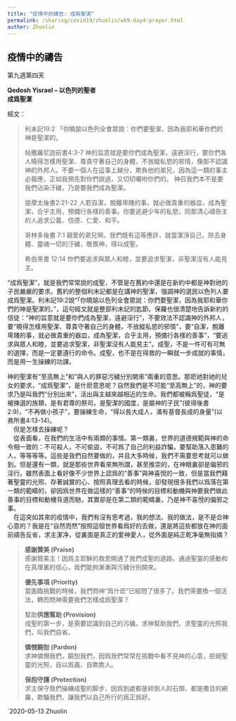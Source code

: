 ```yaml
---
title: "疫情中的禱告: 成爲聖潔"
permalink: /sharing/covid19/zhuolin/wk9-day4-prayer.html
auther: Zhuolin
---
```

## 疫情中的禱告
第九週第四天  

**Qedosh Yisrael  – 以色列的聖者**  
**成爲聖潔**  

經文：  
>
>利未記19:2 「你曉諭以色列全會眾說：你們要聖潔，因為我耶和華你們的神是聖潔的。  
>
>帖撒羅尼迦前書4:3-7 神的旨意就是要你們成為聖潔，遠避淫行，要你們各人曉得怎樣用聖潔、尊貴守著自己的身體，不放縱私慾的邪情，像那不認識神的外邦人。不要一個人在這事上越分，欺負他的弟兄，因為這一類的事主必報應，正如我預先對你們說過，又切切囑咐你們的。 神召我們本不是要我們沾染汙穢，乃是要我們成為聖潔。  
>
>提摩太後書2:21-22 人若自潔，脫離卑賤的事，就必做貴重的器皿，成為聖潔，合乎主用，預備行各樣的善事。你要逃避少年的私慾，同那清心禱告主的人追求公義、信德、仁愛、和平。  
>
>哥林多後書 7:1 親愛的弟兄啊，我們既有這等應許，就當潔淨自己，除去身體、靈魂一切的汙穢，敬畏神，得以成聖。  
>
>希伯來書 12:14 你們要追求與眾人和睦，並要追求聖潔，非聖潔沒有人能見主。  

“成爲聖潔”，就是我們常常說的成聖，不管是在舊約中還是在新約中都是神對祂的子民嚴嚴的要求。舊約的整個利未記都是在講神的聖潔，强調神的選民以色列人要成爲聖潔。利未記19:2說“「你曉諭以色列全會眾說：你們要聖潔，因為我耶和華你們的神是聖潔的。”，這句經文就是整部利未記的匙節。保羅也很清楚地告訴新約的信徒：“神的旨意就是要你們成為聖潔，遠避淫行”，不要效法不認識神的外邦人，要“曉得怎樣用聖潔、尊貴守著自己的身體，不放縱私慾的邪情”，要“自潔，脫離卑賤的事，就必做貴重的器皿，成為聖潔，合乎主用，預備行各樣的善事”，“要追求與眾人和睦，並要追求聖潔，非聖潔沒有人能見主”。成聖，不是一件可有可無的選擇，而是一定要遵行的命令。成聖，也不是在得救的一瞬就一步成就的事情，而是用一生操練的功課。  

神的聖潔有“至高無上”和“與人的罪惡污穢分別開來”兩重的意思。那麽祂對祂的兒女的要求，“成爲聖潔”，是什麽意思呢？自然我們是不可能“至高無上”的，神的要求乃是叫我們“分別出來”，活出與主越來越相近的生命。我們都被稱爲聖徒，“是被揀選的族類，是有君尊的祭司，是聖潔的國度，是屬神的子民”(彼得後書2:9)，“不再做小孩子”，要操練生命，“得以長大成人，滿有基督長成的身量”(以弗所書4:13-14)。  
　但是怎樣去操練呢？  
　從表面看，在我們的生活中有兩類的事情。第一類裏，世界的道德規範與神的命令相一致的：不可殺人，不可偷盜，不可爲了自己的利益詐騙，要幫助落入患難的人，等等等等。這些是我們自然要做的，并且大多時候，我們不需要思考就可以做到。但是還有一類，就是那些世界看來無所謂，甚至推崇的，在神眼裏卻是偏邪的淫行。雖然表面上看好像不少世界上認爲的“善事”與神喜悅的一致，但是當我們藉著聖靈的光照、存著誠實的心、按照真理去看的時候，卻發現很多我們以爲落在第一類的範疇的，卻因爲世界在做這樣的“善事”的時候的目標和動機與神要我們做此善事的目標和動機背道而馳，其實卻是在第二類的範疇裏，乃是神不喜悅的偏邪之事。  
　在這突如其來的疫情中，我們有沒有思考過，我的想法、我的做法，是不是合神心意的？我是在“自然而然”按照這個世界看爲好的去做，還是將這些都放在神的面前禱告反省，求主潔净，從裏面是真正的愛神愛人，從外面是純正乾净毫無指摘？  

>
>**感謝贊美 (Praise)**  
>感謝贊美主！因爲主耶穌的救恩開通了我們成聖的道路，通過聖靈的感動和在真理裏的信心，我們能夠漸漸與污穢分別開來。  
>
>**優先事項 (Priority)**  
>當面臨挑戰的時候，我們問神“爲什麽”已經問了很多了。我們需要換一個活法，轉而問神需要我們怎樣成爲聖潔？  
>
>幫助**供應幫助 (Provision)**  
>成聖的第一步，是需要認識到自己的污穢。求神幫助我們，求聖靈的光照我們，叫我們自省。  
>
>**憐憫饒恕 (Pardon)**  
>求神憐憫我們，饒恕我們，因爲我們常常在挑戰中看不見神的心意，拒絕聖靈的光照，自以爲義，自欺欺人。  
>
>**保抱守護 (Protection)**  
>求主保守我們操練成聖的脚步，因爲到處都是絆倒人的石頭，都是撒旦的網羅，欺騙我們，讓我們以自己所行的爲正爲好。  

`2020-05-13 Zhuolin  
